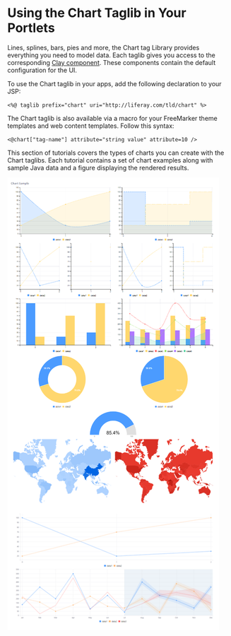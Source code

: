 # Using the Chart Taglib in Your Portlets [](id=using-the-chart-taglib-in-your-portlets)

Lines, splines, bars, pies and more, the Chart tag Library provides everything 
you need to model data. Each taglib gives you access to the corresponding 
[Clay component](https://github.com/liferay/clay/tree/develop/packages/clay-charts/src). 
These components contain the default configuration for the UI.

To use the Chart taglib in your apps, add the following declaration to your JSP:

    <%@ taglib prefix="chart" uri="http://liferay.com/tld/chart" %>

The Chart taglib is also available via a macro for your FreeMarker theme 
templates and web content templates. Follow this syntax:

    <@chart["tag-name"] attribute="string value" attribute=10 />

This section of tutorials covers the types of charts you can create with the 
Chart taglibs. Each tutorial contains a set of chart examples along with sample 
Java data and a figure displaying the rendered results.

![Figure 1: You can create many different types of charts with the chart taglibs.](../../../images/chart-taglib-sample-portlet.png)
